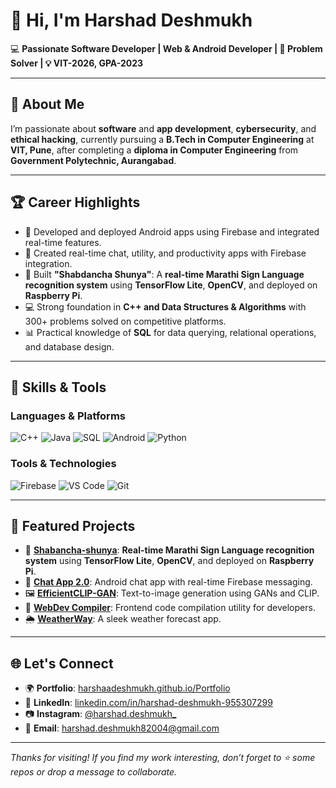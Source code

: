 # 👋 Hi, I'm Harshad Deshmukh

💻 **Passionate Software Developer | Web & Android Developer | 🎯 Problem Solver | 💡 VIT-2026, GPA-2023**

---

## 👀 About Me
I’m passionate about **software** and **app development**, **cybersecurity**, and **ethical hacking**, currently pursuing a **B.Tech in Computer Engineering** at **VIT, Pune**, after completing a **diploma in Computer Engineering** from **Government Polytechnic, Aurangabad**.

---

## 🏆 Career Highlights

- 📱 Developed and deployed Android apps using Firebase and integrated real-time features.
- 💬 Created real-time chat, utility, and productivity apps with Firebase integration.
- 🧠 Built **"Shabdancha Shunya"**: A **real-time Marathi Sign Language recognition system** using **TensorFlow Lite**, **OpenCV**, and deployed on **Raspberry Pi**.
- 💻 Strong foundation in **C++ and Data Structures & Algorithms** with 300+ problems solved on competitive platforms.
- 📊 Practical knowledge of **SQL** for data querying, relational operations, and database design.

---

## 🚀 Skills & Tools

### Languages & Platforms
![C++](https://img.shields.io/badge/C++-00599C?style=for-the-badge&logo=c%2B%2B&logoColor=white)
![Java](https://img.shields.io/badge/Java-ED8B00?style=for-the-badge&logo=java&logoColor=white)
![SQL](https://img.shields.io/badge/SQL-336791?style=for-the-badge&logo=postgresql&logoColor=white)
![Android](https://img.shields.io/badge/Android-3DDC84?style=for-the-badge&logo=android&logoColor=white)
![Python](https://img.shields.io/badge/Python-3776AB?style=for-the-badge&logo=python&logoColor=white)

### Tools & Technologies
![Firebase](https://img.shields.io/badge/Firebase-FFCA28?style=for-the-badge&logo=firebase&logoColor=white)
![VS Code](https://img.shields.io/badge/VS%20Code-007ACC?style=for-the-badge&logo=visual-studio-code&logoColor=white)
![Git](https://img.shields.io/badge/Git-F05032?style=for-the-badge&logo=git&logoColor=white)

---

## 📂 Featured Projects

- 🧠 [**Shabancha-shunya**](https://github.com/harshaadeshmukh/Shabancha-shunya): **Real-time Marathi Sign Language recognition system** using **TensorFlow Lite**, **OpenCV**, and deployed on **Raspberry Pi**.
- 💬 [**Chat App 2.0**](https://github.com/harshaadeshmukh/chat-app-2.0): Android chat app with real-time Firebase messaging.
- 🖼️ [**EfficientCLIP-GAN**](https://github.com/harshaadeshmukh/EfficientCLIP-GAN): Text-to-image generation using GANs and CLIP.
- 🔧 [**WebDev Compiler**](https://github.com/harshaadeshmukh/WebDev-Compiler): Frontend code compilation utility for developers.
- 🌦️ [**WeatherWay**](https://github.com/harshaadeshmukh/WeatherWay): A sleek weather forecast app.

---

## 🌐 Let's Connect

- 🌍 **Portfolio**: [harshaadeshmukh.github.io/Portfolio](https://harshaadeshmukh.github.io/Portfolio/)
- 💼 **LinkedIn**: [linkedin.com/in/harshad-deshmukh-955307299](https://www.linkedin.com/in/harshad-deshmukh-955307299/)
- 📷 **Instagram**: [@harshad.deshmukh_](https://www.instagram.com/harshad.deshmukh_/)
- 📧 **Email**: [harshad.deshmukh82004@gmail.com](mailto:harshad.deshmukh82004@gmail.com)

---

_Thanks for visiting! If you find my work interesting, don’t forget to ⭐️ some repos or drop a message to collaborate._
